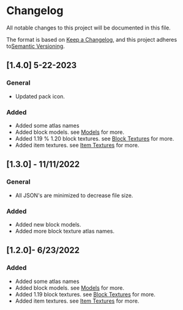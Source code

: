 # Changelog

All notable changes to this project will be documented in this file.

The format is based on [Keep a Changelog](https://keepachangelog.com/en/1.0.0/), and this project adheres to[Semantic Versioning](https://semver.org/spec/v2.0.0.html).

## [1.4.0] 5-22-2023

### General
- Updated pack icon.

### Added
- Added some atlas names
- Added block models. see [Models](docs/Models.md) for more.
- Added 1.19 % 1.20 block textures. see [Block Textures](docs/Block%20Textures.md) for more.
- Added item textures. see [Item Textures](docs/Item%20Textures.md) for more.

## [1.3.0] - 11/11/2022

### General
- All JSON's are minimized to decrease file size.

### Added
- Added new block models.
- Added more block texture atlas names.

## [1.2.0]- 6/23/2022

### Added

- Added some atlas names
- Added block models. see [Models](docs/Models.md) for more.
- Added 1.19 block textures. see [Block Textures](docs/Block%20Textures.md) for more.
- Added item textures. see [Item Textures](docs/Item%20Textures.md) for more.